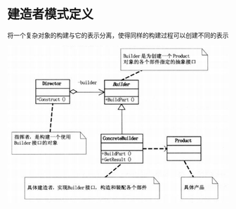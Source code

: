 # 建造者模式定义

将一个复杂对象的构建与它的表示分离，使得同样的构建过程可以创建不同的表示

![img](https://github.com/andochiwa/Design-Pattern/blob/master/Builder-Pattern/img.png)
